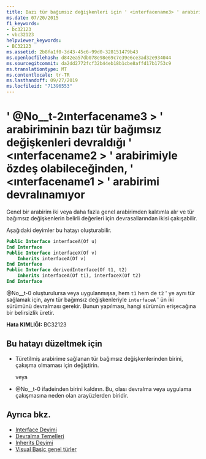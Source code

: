 ```yaml
---
title: Bazı tür bağımsız değişkenleri için ' <interfacename3> ' arabiriminin devraldığı ' <interfacename2> ' arabirimiyle özdeş olabileceğinden, ' <interfacename1> ' arabirimi devralamıyor
ms.date: 07/20/2015
f1_keywords:
- bc32123
- vbc32123
helpviewer_keywords:
- BC32123
ms.assetid: 2b8fa1f0-3d43-45c6-99d0-328151479b43
ms.openlocfilehash: d842ea57db078e98e69c7e39e6ce3ad32e934044
ms.sourcegitcommit: da2dd2772fcf32b44eb18b1cbe8affd17b1753c9
ms.translationtype: MT
ms.contentlocale: tr-TR
ms.lasthandoff: 09/27/2019
ms.locfileid: "71396553"
---
```

# <a name="cannot-inherit-interface-interfacename1-because-it-could-be-identical-to-interface-interfacename2-from-which-the-interface-interfacename3-inherits-for-some-type-arguments"></a>' @No__t-2ınterfacename3 > ' arabiriminin bazı tür bağımsız değişkenleri devraldığı ' \<ınterfacename2 > ' arabirimiyle özdeş olabileceğinden, ' \<ınterfacename1 > ' arabirimi devralınamıyor
Genel bir arabirim iki veya daha fazla genel arabirimden kalıtımla alır ve tür bağımsız değişkenlerin belirli değerleri için devrasallarından ikisi çakışabilir.  
  
 Aşağıdaki deyimler bu hatayı oluşturabilir.  
  
```vb  
Public Interface interfaceA(Of u)  
End Interface  
Public Interface interfaceX(Of v)  
    Inherits interfaceA(Of v)  
End Interface  
Public Interface derivedInterface(Of t1, t2)  
    Inherits interfaceA(Of t1), interfaceX(Of t2)  
End Interface  
```  
  
 @No__t-0 oluşturulursa veya uygulanmışsa, hem `t1` hem de `t2` ' ye aynı tür sağlamak için, aynı tür bağımsız değişkenleriyle `interfaceA` ' ün iki sürümünü devralması gerekir. Bunun yapılması, hangi sürümün erişecağına bir belirsizlik üretir.  
  
 **Hata KIMLIĞI:** BC32123  
  
## <a name="to-correct-this-error"></a>Bu hatayı düzeltmek için  
  
- Türetilmiş arabirime sağlanan tür bağımsız değişkenlerinden birini, çakışma olmaması için değiştirin.  
  
     veya  
  
- @No__t-0 ifadeinden birini kaldırın. Bu, olası devralma veya uygulama çakışmasına neden olan arayüzlerden biridir.  
  
## <a name="see-also"></a>Ayrıca bkz.

- [Interface Deyimi](../../visual-basic/language-reference/statements/interface-statement.md)
- [Devralma Temelleri](../../visual-basic/programming-guide/language-features/objects-and-classes/inheritance-basics.md)
- [Inherits Deyimi](../../visual-basic/language-reference/statements/inherits-statement.md)
- [Visual Basic genel türler](../../visual-basic/programming-guide/language-features/data-types/generic-types.md)
